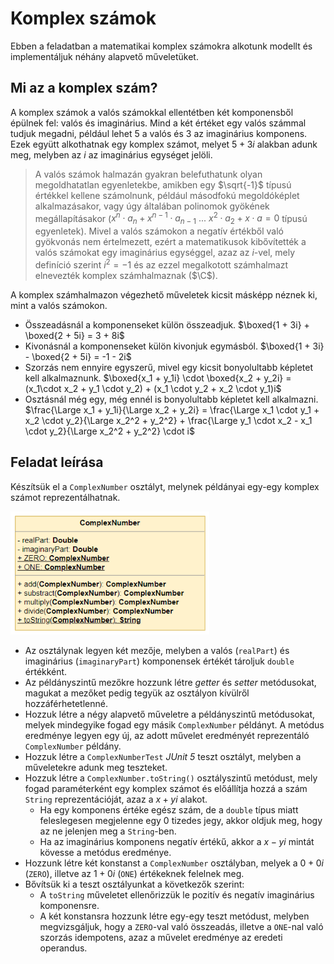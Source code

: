 # Komplex számok

Ebben a feladatban a matematikai komplex számokra alkotunk modellt és implementáljuk néhány alapvető műveletüket.

## Mi az a komplex szám?

A komplex számok a valós számokkal ellentétben két komponensből épülnek fel: valós és imaginárius. Mind a két értéket egy valós számmal tudjuk megadni, például lehet $5$ a valós és $3$ az imaginárius komponens. Ezek együtt alkothatnak egy komplex számot, melyet $5 + 3i$ alakban adunk meg, melyben az $i$ az imaginárius egységet jelöli.

> A valós számok halmazán gyakran belefuthatunk olyan megoldhatatlan egyenletekbe, amikben egy $\sqrt{-1}$ típusú értékkel kellene számolnunk, például másodfokú megoldóképlet alkalmazásakor, vagy úgy általában polinomok gyökének megállapításakor ($x^n \cdot a_n + x^{n-1} \cdot a_{n-1} \ ... \ x^2 \cdot a_2 + x \cdot a = 0$ típusú egyenletek). Mivel a valós számokon a negatív értékből való gyökvonás nem értelmezett, ezért a matematikusok kibővítették a valós számokat egy imaginárius egységgel, azaz az $i$-vel, mely definíció szerint $i^2 = -1$ és az ezzel megalkotott számhalmazt elnevezték komplex számhalmaznak ($\C$).

A komplex számhalmazon végezhető műveletek kicsit másképp néznek ki, mint a valós számokon.

- Összeadásnál a komponenseket külön összeadjuk.
	$\boxed{1 + 3i} + \boxed{2 + 5i} = 3 + 8i$ 
- Kivonásnál a komponenseket külön kivonjuk egymásból.
	$\boxed{1 + 3i} - \boxed{2 + 5i} = -1 - 2i$ 
- Szorzás nem ennyire egyszerű, mivel egy kicsit bonyolultabb képletet kell alkalmaznunk.
	$\boxed{x_1 + y_1i} \cdot \boxed{x_2 + y_2i} = (x_1\cdot x_2 + y_1 \cdot y_2) + (x_1 \cdot y_2 + x_2 \cdot y_1)i$ 
- Osztásnál még egy, még ennél is bonyolultabb képletet kell alkalmazni.
	$\frac{\Large x_1 + y_1i}{\Large x_2 + y_2i} = \frac{\Large x_1 \cdot y_1 + x_2 \cdot y_2}{\Large x_2^2 + y_2^2} + \frac{\Large y_1 \cdot x_2 - x_1 \cdot y_2}{\Large x_2^2 + y_2^2} \cdot i$

## Feladat leírása

Készítsük el a `ComplexNumber` osztályt, melynek példányai egy-egy komplex számot reprezentálhatnak.

<img src="./classdiagram.png" style="zoom:80%;" />

- Az osztálynak legyen két mezője, melyben a valós (`realPart`) és imaginárius (`imaginaryPart`) komponensek értékét tároljuk `double` értékként.
- Az példányszintű mezőkre hozzunk létre *getter* és *setter* metódusokat, magukat a mezőket pedig tegyük az osztályon kívülről hozzáférhetetlenné.
- Hozzuk létre a négy alapvető műveletre a példányszintű metódusokat, melyek mindegyike fogad egy másik `ComplexNumber` példányt. A metódus eredménye legyen egy új, az adott művelet eredményét reprezentáló `ComplexNumber` példány.
- Hozzuk létre a `ComplexNumberTest` _JUnit 5_ teszt osztályt, melyben a műveletekre adunk meg teszteket.
- Hozzuk létre a `ComplexNumber.toString()` osztályszintű metódust, mely fogad paraméterként egy komplex számot és előállítja hozzá a szám `String` reprezentációját, azaz a $x + yi$ alakot.
	- Ha egy komponens értéke egész szám, de a `double` típus miatt feleslegesen megjelenne egy $0$ tizedes jegy, akkor oldjuk meg, hogy az ne jelenjen meg a `String`-ben.
	- Ha az imaginárius komponens negatív értékű, akkor a $x - yi$ mintát kövesse a metódus eredménye.
- Hozzunk létre két konstanst a `ComplexNumber` osztályban, melyek a $0 + 0i$ (`ZERO`), illetve az $1 + 0i$ (`ONE`) értékeknek felelnek meg.
- Bővítsük ki a teszt osztályunkat a következők szerint:
	- A `toString` műveletet ellenőrizzük le pozitív és negatív imaginárius komponensre.
	- A két konstansra hozzunk létre egy-egy teszt metódust, melyben megvizsgáljuk, hogy a `ZERO`-val való összeadás, illetve a `ONE`-nal való szorzás idempotens, azaz a művelet eredménye az eredeti operandus.

